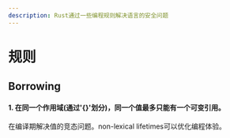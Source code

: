 ```yaml
---
description: Rust通过一些编程规则解决语言的安全问题
---
```


# 规则

## Borrowing

#### 1. 在同一个作用域\(通过'{}'划分\)，同一个值最多只能有一个可变引用。

在编译期解决值的竞态问题。non-lexical lifetimes可以优化编程体验。

